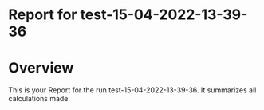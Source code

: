 
Report for test-15-04-2022-13-39-36
===================================

# Overview
  
This is your Report for the run test-15-04-2022-13-39-36. It summarizes all calculations made.